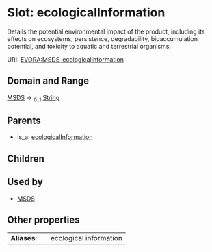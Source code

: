 
# Slot: ecologicalInformation

Details the potential environmental impact of the product, including its effects on ecosystems, persistence, degradability, bioaccumulation potential, and toxicity to aquatic and terrestrial organisms.

URI: [EVORA:MSDS_ecologicalInformation](https://evora-project.eu/MSDS_ecologicalInformation)


## Domain and Range

[MSDS](MSDS.md) &#8594;  <sub>0..1</sub> [String](types/String.md)

## Parents

 *  is_a: [ecologicalInformation](ecologicalInformation.md)

## Children


## Used by

 * [MSDS](MSDS.md)

## Other properties

|  |  |  |
| --- | --- | --- |
| **Aliases:** | | ecological information |